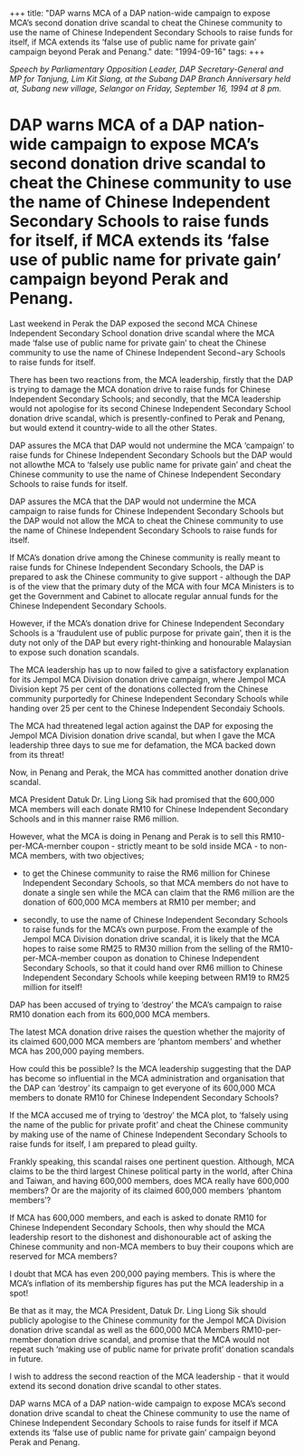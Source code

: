 +++ 
title: "DAP warns MCA of  a DAP nation-wide campaign to expose MCA’s second donation drive scandal to cheat the Chinese community to use the name of Chinese Independent Secondary Schools to raise funds for itself, if MCA extends its ‘false use of public name for private gain’ campaign beyond Perak and Penang."
date: "1994-09-16"
tags:
+++

_Speech by Parliamentary Opposition Leader, DAP Secretary-General and MP for Tanjung, Lim Kit Siang, at the Subang DAP Branch Anniversary held at, Subang new village,  Selangor on Friday, September 16, 1994 at 8 pm._

# DAP warns MCA of  a DAP nation-wide campaign to expose MCA’s second donation drive scandal to cheat the Chinese community to use the name of Chinese Independent Secondary Schools to raise funds for itself, if MCA extends its ‘false use of public name for private gain’ campaign beyond Perak and Penang.

Last weekend in Perak the DAP exposed the second MCA Chinese Independent Secondary School donation drive scandal where the MCA made ‘false use of public name for private gain’ to cheat the Chinese community to use the name of Chinese Independent Second¬ary Schools to raise funds for itself.</u>

There has been two reactions from, the MCA leadership, firstly that the DAP is trying to damage the MCA donation drive to raise funds for Chinese Independent Secondary Schools; and secondly, that the MCA leadership would not apologise for its second Chinese Independent Secondary School donation drive scandal, which is presently-confined to Perak and Penang, but would extend it country-wide to all the other States.

DAP assures the MCA that DAP would not undermine the  MCA ‘campaign’ to raise funds for Chinese
Independent Secondary Schools but the DAP would not allowthe MCA to ‘falsely use public name for private gain’ and cheat the Chinese community to use the name of Chinese Independent Secondary Schools to raise funds for itself.

DAP assures the MCA that the DAP would not undermine the MCA campaign to raise funds for Chinese Independent Secondary Schools but the DAP would not allow the MCA to cheat the Chinese community to use the name of Chinese Independent Secondary Schools to raise funds for itself.

If MCA’s donation drive among the Chinese community is really meant to raise funds for Chinese Independent Secondary Schools, the DAP is prepared to ask the Chinese community to give support - although the DAP is of the view that the primary duty of the MCA with four MCA Ministers is to get the Government and Cabinet to allocate regular annual funds for the Chinese Independent Secondary Schools.

However, if the MCA’s donation drive for Chinese Independent Secondary Schools is a ‘fraudulent use of public purpose for private gain’, then it is the duty not only of the DAP but every right-thinking and honourable Malaysian to expose such donation scandals.

The MCA leadership has up to now failed to give a satisfactory explanation for its Jempol MCA Division donation drive campaign, where Jempol MCA Division kept 75 per cent of the donations collected from the Chinese community purportedly for Chinese Independent Secondary Schools while handing over 25 per cent to the Chinese Independent Secondaiy Schools.

The MCA had threatened legal action against the DAP for exposing the Jempol MCA Division donation drive scandal, but when I gave the MCA leadership three days to sue me for defamation, the MCA backed down from its threat!



Now, in Penang and Perak, the MCA has committed another donation drive scandal.

MCA President Datuk Dr. Ling Liong Sik had promised that the 600,000 MCA members will each donate RM10 for Chinese Independent Secondary Schools and in this manner raise RM6 million.

However, what the MCA is doing in Penang and Perak is to sell this RM10-per-MCA-mernber coupon - strictly meant to be sold inside MCA - to non-MCA members, with two objectives;

* to get the Chinese community to raise the RM6 million for Chinese Independent Secondary Schools, so that MCA members do not have to donate a single sen while the MCA can claim that the RM6 million are the donation of 600,000 MCA members at RM10 per member; and

* secondly, to use the name of Chinese Independent Secondary Schools to raise funds for the MCA’s own purpose. From the example of the Jempol MCA Division donation drive scandal, it is likely that the MCA hopes to raise some RM25 to RM30 million from the selling of the RM10-per-MCA-member coupon as donation to Chinese Independent Secondary Schools, so that it could hand over RM6 million to Chinese Independent Secondary Schools while keeping between RM19 to RM25 million for itself!

DAP has been accused of trying to ‘destroy’ the MCA’s campaign to raise RM10 donation each from its 600,000 MCA members.

The latest MCA donation drive raises the question whether the majority of its claimed 600,000 MCA members are ‘phantom members’ and whether MCA has 200,000 paying members.

How could this be possible? Is the MCA leadership suggesting that the DAP has become so influential in the MCA administration and organisation that the DAP can ‘destroy’ its campaign to get everyone of its 600,000 MCA members to donate RM10 for Chinese Independent Secondary Schools?

If the MCA accused me of trying to ‘destroy’ the MCA plot, to ‘falsely using the name of the public for private profit’ and cheat the Chinese community by making use of the name of Chinese Independent Secondary Schools to raise funds for itself, I am prepared to plead guilty.

Frankly speaking, this scandal raises one pertinent question. Although, MCA claims to be the third largest Chinese political party in the world, after China and Taiwan, and having 600,000 members, does MCA really have 600,000 members? Or are the majority of its claimed 600,000 members ‘phantom members’?

If MCA has 600,000 members, and each is asked to donate RM10 for Chinese Independent Secondary Schools, then why should the MCA leadership resort to the dishonest and dishonourable act of asking the Chinese community and non-MCA members to buy their coupons which are reserved for MCA members?

I doubt that MCA has even 200,000 paying members. This is where the MCA’s inflation of its membership figures has put the MCA leadership in a spot!

Be that as it may, the MCA President, Datuk Dr. Ling Liong Sik should publicly apologise to the Chinese community for the Jempol MCA Division donation drive scandal as well as the 600,000 MCA Members RM10-per-rnember donation drive scandal, and promise that the MCA would not repeat such ‘making use of public name for private profit’ donation scandals in future.


I wish to address the second reaction of the MCA leadership - that it would extend its second donation drive scandal to other states.

DAP warns MCA of a DAP nation-wide campaign to expose MCA’s second donation drive scandal to cheat the Chinese community to use the name of Chinese Independent Secondary Schools to raise funds for itself if MCA extends its ‘false use of public name for private gain’ campaign beyond Perak and Penang.
 
